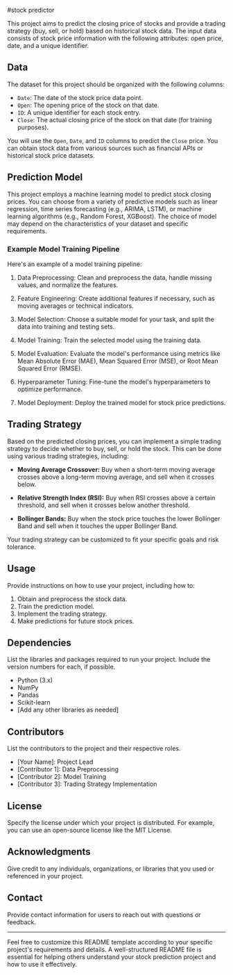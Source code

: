 #stock predictor

This project aims to predict the closing price of stocks and provide a trading strategy (buy, sell, or hold) based on historical stock data. The input data consists of stock price information with the following attributes: open price, date, and a unique identifier.

## Data

The dataset for this project should be organized with the following columns:

- `Date`: The date of the stock price data point.
- `Open`: The opening price of the stock on that date.
- `ID`: A unique identifier for each stock entry.
- `Close`: The actual closing price of the stock on that date (for training purposes).

You will use the `Open`, `Date`, and `ID` columns to predict the `Close` price. You can obtain stock data from various sources such as financial APIs or historical stock price datasets.

## Prediction Model

This project employs a machine learning model to predict stock closing prices. You can choose from a variety of predictive models such as linear regression, time series forecasting (e.g., ARIMA, LSTM), or machine learning algorithms (e.g., Random Forest, XGBoost). The choice of model may depend on the characteristics of your dataset and specific requirements.

### Example Model Training Pipeline

Here's an example of a model training pipeline:

1. Data Preprocessing: Clean and preprocess the data, handle missing values, and normalize the features.

2. Feature Engineering: Create additional features if necessary, such as moving averages or technical indicators.

3. Model Selection: Choose a suitable model for your task, and split the data into training and testing sets.

4. Model Training: Train the selected model using the training data.

5. Model Evaluation: Evaluate the model's performance using metrics like Mean Absolute Error (MAE), Mean Squared Error (MSE), or Root Mean Squared Error (RMSE).

6. Hyperparameter Tuning: Fine-tune the model's hyperparameters to optimize performance.

7. Model Deployment: Deploy the trained model for stock price predictions.

## Trading Strategy

Based on the predicted closing prices, you can implement a simple trading strategy to decide whether to buy, sell, or hold the stock. This can be done using various trading strategies, including:

- **Moving Average Crossover:** Buy when a short-term moving average crosses above a long-term moving average, and sell when it crosses below.

- **Relative Strength Index (RSI):** Buy when RSI crosses above a certain threshold, and sell when it crosses below another threshold.

- **Bollinger Bands:** Buy when the stock price touches the lower Bollinger Band and sell when it touches the upper Bollinger Band.

Your trading strategy can be customized to fit your specific goals and risk tolerance.

## Usage

Provide instructions on how to use your project, including how to:

1. Obtain and preprocess the stock data.
2. Train the prediction model.
3. Implement the trading strategy.
4. Make predictions for future stock prices.

## Dependencies

List the libraries and packages required to run your project. Include the version numbers for each, if possible.

- Python (3.x)
- NumPy
- Pandas
- Scikit-learn
- [Add any other libraries as needed]

## Contributors

List the contributors to the project and their respective roles.

- [Your Name]: Project Lead
- [Contributor 1]: Data Preprocessing
- [Contributor 2]: Model Training
- [Contributor 3]: Trading Strategy Implementation

## License

Specify the license under which your project is distributed. For example, you can use an open-source license like the MIT License.

## Acknowledgments

Give credit to any individuals, organizations, or libraries that you used or referenced in your project.

## Contact

Provide contact information for users to reach out with questions or feedback.

---

Feel free to customize this README template according to your specific project's requirements and details. A well-structured README file is essential for helping others understand your stock prediction project and how to use it effectively.
